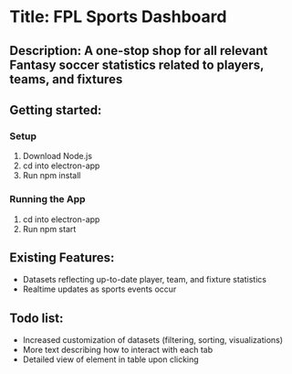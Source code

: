 # Title: FPL Sports Dashboard

## Description: A one-stop shop for all relevant Fantasy soccer statistics related to players, teams, and fixtures

## Getting started:

### Setup

1. Download Node.js
2. cd into electron-app
3. Run npm install

### Running the App

1. cd into electron-app
2. Run npm start

## Existing Features:

- Datasets reflecting up-to-date player, team, and fixture statistics
- Realtime updates as sports events occur

## Todo list:

- Increased customization of datasets (filtering, sorting, visualizations)
- More text describing how to interact with each tab
- Detailed view of element in table upon clicking
